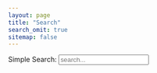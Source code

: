 ```yaml
---
layout: page
title: "Search"
search_omit: true
sitemap: false
---
```


<!-- Html Elements for Search -->
<div id="search-container">
Simple Search: <input type="text" id="search-input" placeholder="search...">
<ul id="results-container"></ul>
</div>

<!-- Script pointing to search-script.js -->
<script src="/js/simple-jekyll-search.min.js" type="text/javascript"></script>

<!-- Configuration -->
<script>
SimpleJekyllSearch({
  searchInput: document.getElementById('search-input'),
  resultsContainer: document.getElementById('results-container'),
  json: '/search.json'
})
</script>
